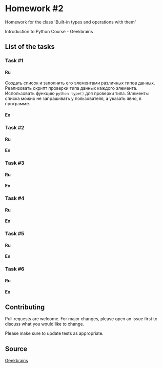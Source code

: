 # Homework #2

Homework for the class 'Built-in types and operations with them'

Introduction to Python Course - Geekbrains

## List of the tasks

### Task #1

#### Ru

Создать список и заполнить его элементами различных типов данных. 
Реализовать скрипт проверки типа данных каждого элемента. 
Использовать функцию ```python type()``` для проверки типа. Элементы списка можно не запрашивать у пользователя, а указать явно, в программе.

#### En



### Task #2

#### Ru



#### En



### Task #3

#### Ru



#### En



### Task #4

#### Ru



#### En



### Task #5

#### Ru



#### En



### Task #6

#### Ru



#### En



## Contributing
Pull requests are welcome. For major changes, please open an issue first to discuss what you would like to change.

Please make sure to update tests as appropriate.

## Source
[Geekbrains](https://geekbrains.ru)
